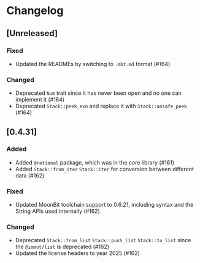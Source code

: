 # Changelog

## [Unreleased]

### Fixed

- Updated the READMEs by switching to `.mbt.md` format (#164)

### Changed

- Deprecated `Num` trait since it has never been open and no one can implement it (#164)
- Deprecated `Stack::peek_exn` and replace it with `Stack::unsafe_peek` (#164)

## [0.4.31]

### Added

- Added `@rational` package, which was in the core library (#161)
- Added `Stack::from_iter` `Stack::iter` for conversion between different data
  (#162)

### Fixed

- Updated MoonBit toolchain support to 0.6.21, including syntax and the String
  APIs used internally (#162)

### Changed

- Deprecated `Stack::from_list` `Stack::push_list` `Stack::to_list` since the
  `@immut/list` is deprecated (#162)
- Updated the license headers to year 2025 (#162)
